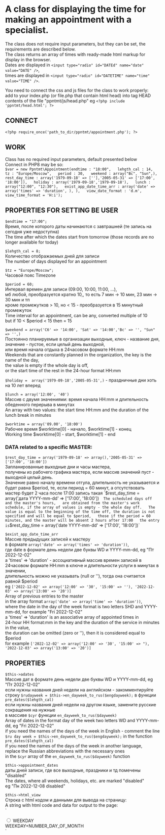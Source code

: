 # A class for displaying the time for making an appointment with a specialist.  

The class does not require input parameters, but they can be set, the requirements are described below.  
The class returns an array of times with ready-made html markup for display in the browser.  
Dates are displayed in `<input type="radio" id="DATEd" name="date" value="DATE" />`,  
times are displayed in `<input type="radio" id="DATETIME" name="time" value="TIME" />`.  

You need to connect the css and js files for the class to work properly:  
add to your index.php (or file.php that contain html head) into tag HEAD  
contents of the file "ppntmt/js/head.php" eg `<?php include 'ppntmt/head.html'; ?>`   
 
## CONNECT  
`<?php require_once('path_to_dir/ppntmt/appointment.php'); ?>`   

## WORK  
Class has no required input parameters, default presented below  
Connect in PHP8 may be so:  
`$var = new Ppntmt\Appointment(endtime : "18:00",  
                       lehgth_cal : 14,  
                       tz : "Europe/Moscow",  
                       period : 30,  
                       weekend : array("Вс", "Sun",),  
                       rest_day_time : array('1979-09-18' => [''],'2005-05-31' => ['17:00', '18:00']),  
                       holiday : array('1979-09-18','1979-09-18'),  
                       lunch : array("12:00", "12:30"),  
                       exist_app_date_time_arr : array('date' => array('times' => 'duration', ), ),  
                       view_date_format : 'd.m',  
                       view_time_format = 'H:i');`  

## PROPERTIES FOR SETTING BE USER

`$endtime = "17:00";`  
Время, после которого даты начинаются с завтрашней (те запись на сегодня уже недоступна)  
The time after which the dates start from tomorrow (those records are no longer available for today)  

`$lehgth_cal = 8;`  
Количество отображаемых дней для записи  
The number of days displayed for an appointment  

`$tz = "Europe/Moscow";`  
Часовой пояс 
Timezone  

`$period = 60;`   
Интервал времен для записи (09:00, 10:00, 11:00, ...),  
мб любой, преобразуется кратно 10,, то есть 7 мин -> 10 мин, 23 мин -> 30 мин и тп  
кроме промежутков > 10, но < 15 - преобразуется в 15 минутный промежуток  
Time interval for an appointment, can be any, converted multiple of 10  
but if 10 < $period < 15 then = 15  

`$weekend = array('Сб' => '14:00', 'Sat' => '14:00','Вс' => '', "Sun" => '',)`  
Постоянно планируемые в организации выходные, ключ - название дня,  
значение - пустое, если целый день выходной,  
или время начала отдыха в 24часовом формате HH:mm  
Weekends that are constantly planned in the organization, the key is the name of the day,  
the value is empty if the whole day is off,  
or the start time of the rest in the 24-hour format HH:mm  

`$holiday =  array('1979-09-18','2005-05-31',)` - праздничные дни хоть на 10 лет вперед  

`$lunch = array('12:00', '40')`  
Массив c двумя значениями: время начала HH:mm и длительность обеденного перерыва в минутах  
An array with two values: the start time HH:mm and the duration of the lunch break in minutes  

`$worktime = array('09.00', '18:00')`  
Рабочее время $worktime[0] - начало, $worktime[1] - конец  
Working time $worktime[0] - start, $worktime[1] - end  


### DATA related to a specific MASTER:  

`$rest_day_time = array('1979-09-18' => array(),'2005-05-31' => ['17:00', '18:00'])`  
Запланированные выходные дни и часы мастера,  
получены из рабочего графика мастера, если массив значений пуст - выходной целый день.  
Значение равно началу времени отгула, длительность не указывается и будет равна $period,  
те, если период = 60 минут, а отсутствовать мастер будет 2 часа после 17:00  
запись такая `$rest_day_time = array('дата YYYY-mm-dd' => ['17:00', '18:00'])`  
The scheduled days off and the master's hours,  
are obtained from the master's work schedule, if the array of values is empty - the whole day off.  
The value is equal to the beginning of the time off, the duration is not specified and will be equal to $period,  
those if the period = 60 minutes, and the master will be absent 2 hours after 17:00  
the entry is `$rest_day_time = array('date YYYY-mm-dd' => ['17:00', '18:00'])`  

`$exist_app_date_time_arr`  
Массив предыдущих записей к мастеру  
в формате `array('date' => array('times' => 'duration'))`,  
где date в формате день недели две буквы WD и YYYY-mm-dd, eg "Пт 2022-12-02"  
а 'times' => 'duration' - ассоциативный массив времен записей в  
24часовом формате HH:mm в ключе и длительности услуги в минутах в значении,  
длительность можно не указывать (null or ''), тогда она считается равной $period  
eg `['2022-12-02' => array('12:00' => '30', '15:00' => ''), '2022-12-03' => array('13:00' => '20')]`  
Array of previous entries to the master  
in the array format `array('date' => array('time' => 'duration'))`,  
where the date in the day of the week format is two letters SHD and YYYY-mm-dd, for example "Fri 2022-12-02"  
a 'times' => 'duration' is an associative array of appointed times in  
24-hour HH format:mm in the key and the duration of the service in minutes in the value,  
the duration can be omitted (zero or ''), then it is considered equal to $period  
for example  `['2022-12-02' => array('12:00' => '30', '15:00' => "), '2022-12-03' => array('13:00' => '20')]`  


## PROPERTIES  

`$this->adates`  
Массив дат в формате день недели две буквы WD и YYYY-mm-dd, eg "Пт 2022-12-02"  
если нужны названия дней недели на английском - закомментируйте строку 
`$rudayweek = $this->en_dayweek_to_rus($engdayweek);` в функции `pre_dates($lehgth_cal)`  
если нужны названия дней недели на другом языке, замените русские сокращения на нужные  
в массиве `$cyr` функции `en_dayweek_to_rus($dayweek)`  
Array of dates in the format day of the week two letters WD and YYYY-mm-dd, eg "Fri 2022-12-02"  
if you need the names of the days of the week in English - comment the line  
`$ru day week = $this->en_dayweek_to_rus($engdayweek);` in the function `pre_dates($lehgth_cal)`  
if you need the names of the days of the week in another language,  
replace the Russian abbreviations with the necessary ones  
in the `$cyr` array of the `en_dayweek_to_rus($dayweek)` function  

`$this->appointment_dates`  
даты дней записи, где все выходные, праздники и тд помечены "disabled"  
The dates, where all weekends, holidays, etc. are marked "disabled"  
 eg "Пн 2022-12-08 disabled"  

`$this->html_view`  
Строка c html кодом и данными для вывода на страницу:  
A string with html code and data for output to the page:  
`<div class="master_datetime" id="master_datetime">
  <div class="master_dates">
    <div class="master_date">
      <input type="radio" class="dat" id="DATEd" name="date" value="DATE" />
      <label for="DATEd">WEEKDAY<br />WEEKDAY+NUMBER_DAY_OF_MONTH</label>
    </div>
  </div>
  <div class="master_times" style="display:none;" id="tDATE">
    <div class="master_time ">
      <input type="radio" id="DATETIME" name="time" value="TIME" required />
      <label for="DATETIME">TIME</label>
    </div>
  </div>
</div>`
